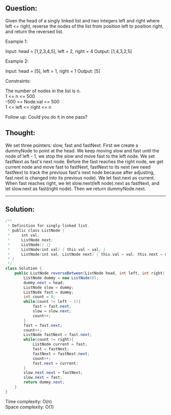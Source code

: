 ## Question:

Given the head of a singly linked list and two integers left and right where left <= right, reverse the nodes of the list from position left to position right, and return the reversed list.
 
Example 1:

Input: head = [1,2,3,4,5], left = 2, right = 4
Output: [1,4,3,2,5]  

Example 2:

Input: head = [5], left = 1, right = 1
Output: [5]

Constraints:

The number of nodes in the list is n.  
1 <= n <= 500  
-500 <= Node.val <= 500  
1 <= left <= right <= n  

Follow up: Could you do it in one pass?

## Thought:
We set three pointers: slow, fast and fastNext. First we create a dummyNode to point at the head. We keep moving slow and fast until 
the node of left - 1, we stop the slow and move fast to the left node. We set fastNext as fast's next node. Before the fast reaches the
right node, we get current node and move fast to fastNext, fastNext to its next (we need fastNext to track the previous fast's next node
because after adjusting, fast.next is changed into its previous node). We let fast.next as current. When fast reaches right, we let 
slow.next(left node).next as fastNext, and let slow.next as fast(right node). Then we return dummyNode.next.

---
## Solution:
```Java
/**
 * Definition for singly-linked list.
 * public class ListNode {
 *     int val;
 *     ListNode next;
 *     ListNode() {}
 *     ListNode(int val) { this.val = val; }
 *     ListNode(int val, ListNode next) { this.val = val; this.next = next; }
 * }
 */
class Solution {
    public ListNode reverseBetween(ListNode head, int left, int right) {
        ListNode dummy = new ListNode(0);
        dummy.next = head;
        ListNode slow = dummy;
        ListNode fast = dummy;
        int count = 0;
        while(count != left - 1){
            fast = fast.next;
            slow = slow.next;
            count++;
        }
        fast = fast.next;
        count++;
        ListNode fastNext = fast.next;
        while(count != right){
            ListNode current = fast;
            fast = fastNext;
            fastNext = fastNext.next;
            count++;
            fast.next = current;
        }
        slow.next.next = fastNext;
        slow.next = fast;
        return dummy.next;
    }
}
```
Time complexity: O(n)  
Space complexity: O(1)

